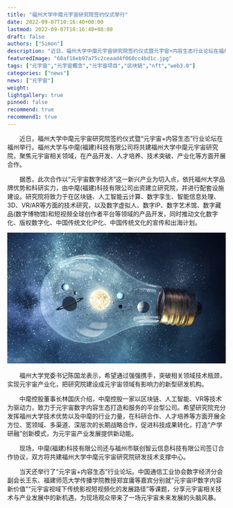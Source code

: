 ```yaml
---
title: "福州大学中麾元宇宙研究院签约仪式举行"
date: 2022-09-07T10:16:40+08:00
lastmod: 2022-09-07T10:16:40+08:00
draft: false
authors: ["Simon"]
description: "近日，福州大学中麾元宇宙研究院签约仪式暨元宇宙+内容生态行业论坛在福州举行。福州大学与中麾(福建)科技有限公司将共建福州大学中麾元宇宙研究院，聚焦元宇宙相关领域，在产品开发、人才培养、技术突破、产业化等方面开展合作。"
featuredImage: "68af16eb97a75c2ceaad4f060cc4bd1c.jpg"
tags: ["元宇宙","元宇宙概念","元宇宙项目","区块链","nft","web3.0"]
categories: ["news"]
news: ["元宇宙"]
weight: 
lightgallery: true
pinned: false
recommend: true
recommend1: true
---
```


　　近日，福州大学中麾元宇宙研究院签约仪式暨“元宇宙+内容生态”行业论坛在福州举行。福州大学与中麾(福建)科技有限公司将共建福州大学中麾元宇宙研究院，聚焦元宇宙相关领域，在产品开发、人才培养、技术突破、产业化等方面开展合作。

　　据悉，此次合作以“元宇宙数字经济”这一新兴产业为切入点，依托福州大学品牌优势和科研实力，由中麾(福建)科技有限公司出资建立研究院，并进行配套设施建设。研究院将致力于在区块链、人工智能云计算、数字孪生、智能信息处理、3D、VR/AR等方面的技术研究，以及数字虚拟人、数字IP、数字艺术馆、数字藏品(数字博物馆)和短视频全球创作者平台等领域的产品开发，同时推动文化数字化、版权数字化、中国传统文化IP化、中国传统文化的宣传和出海计划。

![配图](4d7e73ffe8f461dd8fba796ad44e7223.jpeg)

　　福州大学党委书记陈国龙表示，希望通过强强携手，突破相关领域技术瓶颈，实现元宇宙产业化，把研究院建设成元宇宙领域有影响力的新型研发机构。

　　中麾控股董事长林国庆介绍，中麾控股一家以区块链、人工智能、VR等技术为驱动力，致力于元宇宙数字内容生态打造和服务的平台型公司。希望研究院充分发挥福州大学技术优势以及中麾的行业力量，在科研合作、人才培养等方面开展全方位、宽领域、多渠道、深层次的长期战略合作，促进科技成果转化，打造“产学研融”创新模式，为元宇宙产业发展提供新动能。

　　现场，中麾(福建)科技有限公司还与福州市联创智云信息科技有限公司签订合作协议，双方将共建福州大学中麾元宇宙研究院研发技术支撑中心。

　　当天还举行了“元宇宙+内容生态”行业论坛。中国通信工业协会数字经济分会副会长王东、福建师范大学传播学院教授郑宜庸等嘉宾分别就“元宇宙IP数字内容新价值”“元宇宙视域下传统影视短视频化的发展路径”等课题，分享元宇宙相关技术与产业发展中的新机遇，为现场观众带来了一场元宇宙未来发展的头脑风暴。